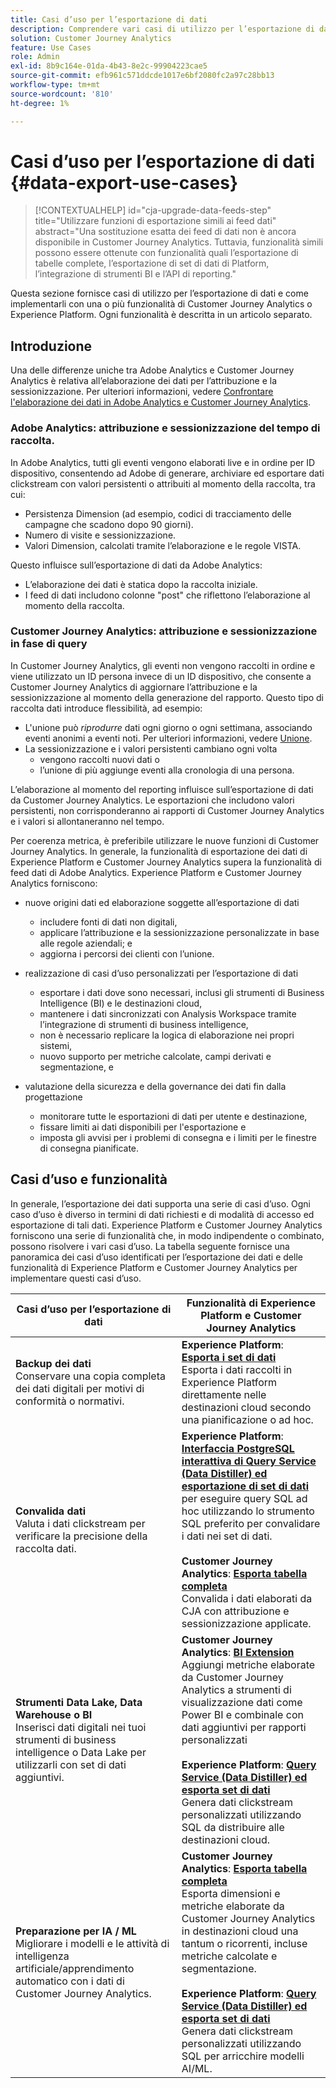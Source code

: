 ```yaml
---
title: Casi d’uso per l’esportazione di dati
description: Comprendere vari casi di utilizzo per l’esportazione di dati per Customer Journey Analytics
solution: Customer Journey Analytics
feature: Use Cases
role: Admin
exl-id: 8b9c164e-01da-4b43-8e2c-99904223cae5
source-git-commit: efb961c571ddcde1017e6bf2080fc2a97c28bb13
workflow-type: tm+mt
source-wordcount: '810'
ht-degree: 1%

---
```


# Casi d’uso per l’esportazione di dati {#data-export-use-cases}

<!-- This contextual help is for the upgrade checklist -->

<!-- markdownlint-disable MD034 -->

>[!CONTEXTUALHELP]
>id="cja-upgrade-data-feeds-step"
>title="Utilizzare funzioni di esportazione simili ai feed dati"
>abstract="Una sostituzione esatta dei feed di dati non è ancora disponibile in Customer Journey Analytics. Tuttavia, funzionalità simili possono essere ottenute con funzionalità quali l’esportazione di tabelle complete, l’esportazione di set di dati di Platform, l’integrazione di strumenti BI e l’API di reporting."

<!-- markdownlint-enable MD034 -->

Questa sezione fornisce casi di utilizzo per l’esportazione di dati e come implementarli con una o più funzionalità di Customer Journey Analytics o Experience Platform. Ogni funzionalità è descritta in un articolo separato.

## Introduzione

Una delle differenze uniche tra Adobe Analytics e Customer Journey Analytics è relativa all’elaborazione dei dati per l’attribuzione e la sessionizzazione. Per ulteriori informazioni, vedere [Confrontare l&#39;elaborazione dei dati in Adobe Analytics e Customer Journey Analytics](/help/getting-started/aa-vs-cja/data-processing-comparisons.md).

### Adobe Analytics: attribuzione e sessionizzazione del tempo di raccolta.

In Adobe Analytics, tutti gli eventi vengono elaborati live e in ordine per ID dispositivo, consentendo ad Adobe di generare, archiviare ed esportare dati clickstream con valori persistenti o attribuiti al momento della raccolta, tra cui:

* Persistenza Dimension (ad esempio, codici di tracciamento delle campagne che scadono dopo 90 giorni).
* Numero di visite e sessionizzazione.
* Valori Dimension, calcolati tramite l’elaborazione e le regole VISTA.

Questo influisce sull’esportazione di dati da Adobe Analytics:

* L’elaborazione dei dati è statica dopo la raccolta iniziale.
* I feed di dati includono colonne &quot;post&quot; che riflettono l’elaborazione al momento della raccolta.


### Customer Journey Analytics: attribuzione e sessionizzazione in fase di query

In Customer Journey Analytics, gli eventi non vengono raccolti in ordine e viene utilizzato un ID persona invece di un ID dispositivo, che consente a Customer Journey Analytics di aggiornare l’attribuzione e la sessionizzazione al momento della generazione del rapporto. Questo tipo di raccolta dati introduce flessibilità, ad esempio:

* L&#39;unione può _riprodurre_ dati ogni giorno o ogni settimana, associando eventi anonimi a eventi noti. Per ulteriori informazioni, vedere [Unione](../../stitching/overview.md).
* La sessionizzazione e i valori persistenti cambiano ogni volta
   * vengono raccolti nuovi dati o
   * l’unione di più aggiunge eventi alla cronologia di una persona.

L’elaborazione al momento del reporting influisce sull’esportazione di dati da Customer Journey Analytics. Le esportazioni che includono valori persistenti, non corrisponderanno ai rapporti di Customer Journey Analytics e i valori si allontaneranno nel tempo.

Per coerenza metrica, è preferibile utilizzare le nuove funzioni di Customer Journey Analytics. In generale, la funzionalità di esportazione dei dati di Experience Platform e Customer Journey Analytics supera la funzionalità di feed dati di Adobe Analytics. Experience Platform e Customer Journey Analytics forniscono:

* nuove origini dati ed elaborazione soggette all’esportazione di dati

   * includere fonti di dati non digitali,
   * applicare l’attribuzione e la sessionizzazione personalizzate in base alle regole aziendali; e
   * aggiorna i percorsi dei clienti con l’unione.

* realizzazione di casi d’uso personalizzati per l’esportazione di dati

   * esportare i dati dove sono necessari, inclusi gli strumenti di Business Intelligence (BI) e le destinazioni cloud,
   * mantenere i dati sincronizzati con Analysis Workspace tramite l’integrazione di strumenti di business intelligence,
   * non è necessario replicare la logica di elaborazione nei propri sistemi,
   * nuovo supporto per metriche calcolate, campi derivati e segmentazione, e

* valutazione della sicurezza e della governance dei dati fin dalla progettazione

   * monitorare tutte le esportazioni di dati per utente e destinazione,
   * fissare limiti ai dati disponibili per l&#39;esportazione e
   * imposta gli avvisi per i problemi di consegna e i limiti per le finestre di consegna pianificate.


## Casi d’uso e funzionalità

In generale, l’esportazione dei dati supporta una serie di casi d’uso. Ogni caso d’uso è diverso in termini di dati richiesti e di modalità di accesso ed esportazione di tali dati. Experience Platform e Customer Journey Analytics forniscono una serie di funzionalità che, in modo indipendente o combinato, possono risolvere i vari casi d’uso. La tabella seguente fornisce una panoramica dei casi d’uso identificati per l’esportazione dei dati e delle funzionalità di Experience Platform e Customer Journey Analytics per implementare questi casi d’uso.

| Casi d’uso per l’esportazione di dati | Funzionalità di Experience Platform e Customer Journey Analytics |
|---|---|
| **Backup dei dati**<br/> Conservare una copia completa dei dati digitali per motivi di conformità o normativi. | **Experience Platform**: [**Esporta i set di dati**](export-datasets.md)<br/> Esporta i dati raccolti in Experience Platform direttamente nelle destinazioni cloud secondo una pianificazione o ad hoc. |
| **Convalida dati**<br/> Valuta i dati clickstream per verificare la precisione della raccolta dati. | **Experience Platform**: [**Interfaccia PostgreSQL interattiva di Query Service (Data Distiller) ed esportazione di set di dati**](queryservice-export-datasets.md)<br/> per eseguire query SQL ad hoc utilizzando lo strumento SQL preferito per convalidare i dati nei set di dati.<br/><br/>**Customer Journey Analytics**: [**Esporta tabella completa**](export-full-table.md)<br/> Convalida i dati elaborati da CJA con attribuzione e sessionizzazione applicate. |
| **Strumenti Data Lake, Data Warehouse o BI**<br/> Inserisci dati digitali nei tuoi strumenti di business intelligence o Data Lake per utilizzarli con set di dati aggiuntivi. | **Customer Journey Analytics**: [**BI Extension**](bi-extension.md)<br/> Aggiungi metriche elaborate da Customer Journey Analytics a strumenti di visualizzazione dati come Power BI e combinale con dati aggiuntivi per rapporti personalizzati <br/><br/>**Experience Platform**: [**Query Service (Data Distiller) ed esporta set di dati**](queryservice-export-datasets.md)<br> Genera dati clickstream personalizzati utilizzando SQL da distribuire alle destinazioni cloud. |
| **Preparazione per IA / ML**<br/> Migliorare i modelli e le attività di intelligenza artificiale/apprendimento automatico con i dati di Customer Journey Analytics. | **Customer Journey Analytics**: [**Esporta tabella completa**](export-full-table.md)<br/> Esporta dimensioni e metriche elaborate da Customer Journey Analytics in destinazioni cloud una tantum o ricorrenti, incluse metriche calcolate e segmentazione.<br/><br/>**Experience Platform**: [**Query Service (Data Distiller) ed esporta set di dati**](queryservice-export-datasets.md)<br/> Genera dati clickstream personalizzati utilizzando SQL per arricchire modelli AI/ML. |
